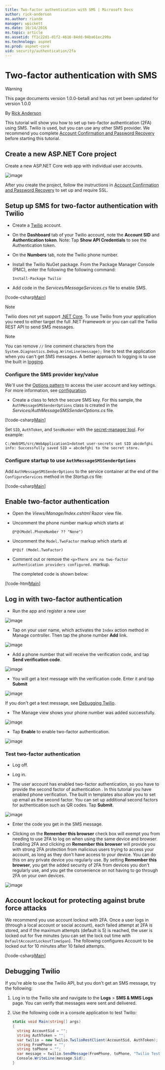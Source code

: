 ```yaml
---
title: Two-factor authentication with SMS | Microsoft Docs
author: rick-anderson
ms.author: riande
manager: wpickett
ms.date: 10/14/2016
ms.topic: article
ms.assetid: ff1c22d1-d1f2-4616-84dd-94ba61ec299a
ms.technology: aspnet
ms.prod: aspnet-core
uid: security/authentication/2fa
---
```

# Two-factor authentication with SMS

>[!WARNING]
> This page documents version 1.0.0-beta8 and has not yet been updated for version 1.0.0

<a name=security-authentication-2fa></a>

By [Rick Anderson](https://twitter.com/RickAndMSFT)

This tutorial will show you how to set up two-factor authentication (2FA) using SMS. Twilio is used, but you can use any other SMS provider. We recommend you complete [Account Confirmation and Password Recovery](accconfirm.md) before starting this tutorial.

## Create a new ASP.NET Core project

Create a new ASP.NET Core web app with individual user accounts.

![image](accconfirm/_static/new-project.png)

After you create the project, follow the instructions in [Account Confirmation and Password Recovery](accconfirm.md) to set up and require SSL.

## Setup up SMS for two-factor authentication with Twilio

* Create a [Twilio](http://www.twilio.com/) account.

* On the **Dashboard** tab of your Twilio account, note the **Account SID** and **Authentication token**. Note: Tap **Show API Credentials** to see the Authentication token.

* On the **Numbers** tab, note the Twilio phone number.

* Install the Twilio NuGet package. From the Package Manager Console (PMC),  enter the following the following command:

   <!-- literal_block {"ids": [], "xml:space": "preserve"} -->

   ````
   Install-Package Twilio
   ````

* Add code in the *Services/MessageServices.cs* file to enable SMS.

[!code-csharp[Main](2fa/sample/WebSMS/src/WebSMS/Services/MessageServices.cs?range=12-39)]

> [!NOTE]
> Twilio does not yet support [.NET Core](https://microsoft.com/net/core). To use Twilio from your application you need to either target the full .NET Framework or you can call the Twilio REST API to send SMS messages.

> [!NOTE]
> You can remove `//` line comment characters from the `System.Diagnostics.Debug.WriteLine(message);` line to test the application when you can't get SMS messages. A better approach to logging is to use the built in [logging](../../fundamentals/logging.md#fundamentals-logging).

### Configure the SMS provider key/value

We'll use the [Options pattern](../../fundamentals/configuration.md#options-config-objects) to access the user account and key settings. For more information, see [configuration](../../fundamentals/configuration.md#fundamentals-configuration).

   * Create a class to fetch the secure SMS key. For this sample, the `AuthMessageSMSSenderOptions` class is created in the *Services/AuthMessageSMSSenderOptions.cs* file.

[!code-csharp[Main](2fa/sample/WebSMS/src/WebSMS/Services/AuthMessageSMSSenderOptions.cs?range=3-8)]

Set `SID`, `AuthToken`, and `SendNumber` with the [secret-manager tool](../app-secrets.md). For example:

````none
C:/WebSMS/src/WebApplication1>dotnet user-secrets set SID abcdefghi
info: Successfully saved SID = abcdefghi to the secret store.
````

### Configure startup to use `AuthMessageSMSSenderOptions`

Add `AuthMessageSMSSenderOptions` to the service container at the end of the `ConfigureServices` method in the *Startup.cs* file:

[!code-csharp[Main](./2fa/sample/WebSMS/src/WebSMS/Startup.cs?highlight=4&range=73-77)]

## Enable two-factor authentication

*  Open the *Views/Manage/Index.cshtml* Razor view file.

*  Uncomment the phone number markup which starts at

    `@*@(Model.PhoneNumber ?? "None")`

*  Uncomment the `Model.TwoFactor` markup which starts at

    `@*@if (Model.TwoFactor)`

* Comment out or remove the `<p>There are no two-factor authentication providers configured.` markup.

    The completed code is shown below:

[!code-html[Main](2fa/sample/WebSMS/src/WebSMS/Views/Manage/Index.cshtml?range=32-77)]

## Log in with two-factor authentication

* Run the app and register a new user

![image](2fa/_static/login2fa1.png)

* Tap on your user name, which activates the `Index` action method in Manage controller. Then tap the phone number **Add** link.

![image](2fa/_static/login2fa2.png)

* Add a phone number that will receive the verification code, and tap **Send verification code**.

![image](2fa/_static/login2fa3.png)

* You will get a text message with the verification code. Enter it and tap **Submit**

![image](2fa/_static/login2fa4.png)

If you don't get a text message, see [Debugging Twilio](#debugging-twilio).

* The Manage view shows your phone number was added successfully.

![image](2fa/_static/login2fa5.png)

* Tap **Enable** to enable two-factor authentication.

![image](2fa/_static/login2fa6.png)

### Test two-factor authentication

* Log off.

* Log in.

* The user account has enabled two-factor authentication, so you have to provide the second factor of authentication . In this tutorial you have enabled phone verification. The built in templates also allow you to set up email as the second factor. You can set up additional second factors for authentication such as QR codes. Tap **Submit**.

![image](2fa/_static/login2fa7.png)

* Enter the code you get in the SMS message.

* Clicking on the **Remember this browser** check box will exempt you from needing to use 2FA to log on when using the same device and browser. Enabling 2FA and clicking on **Remember this browser** will provide you with strong 2FA protection from malicious users trying to access your account, as long as they don't have access to your device. You can do this on any private device you regularly use. By setting  **Remember this browser**, you get the added security of 2FA from devices you don't regularly use, and you get the convenience on not having to go through 2FA on your own devices.

![image](2fa/_static/login2fa8.png)

## Account lockout for protecting against brute force attacks

We recommend you use account lockout with 2FA. Once a user logs in (through a local account or social account), each failed attempt at 2FA is stored, and if the maximum attempts (default is 5) is reached, the user is locked out for five minutes (you can set the lock out time with `DefaultAccountLockoutTimeSpan`). The following configures Account to be locked out for 10 minutes after 10 failed attempts.

[!code-csharp[Main](./2fa/sample/WebSMS/src/WebSMS/Startup.cs?highlight=1,2,3,4,5&range=67-77)]

## Debugging Twilio

If you're able to use the Twilio API, but you don't get an SMS message, try the following:

1.  Log in to the Twilio site and navigate to the **Logs** > **SMS & MMS Logs** page. You can verify that messages were sent and delivered.

2.  Use the following code in a console application to test Twilio:

    ````csharp
    static void Main(string[] args)
    {
      string AccountSid = "";
      string AuthToken = "";
      var twilio = new Twilio.TwilioRestClient(AccountSid, AuthToken);
      string FromPhone = "";
      string toPhone = "";
      var message = twilio.SendMessage(FromPhone, toPhone, "Twilio Test");
      Console.WriteLine(message.Sid);
    }
    ````
    
